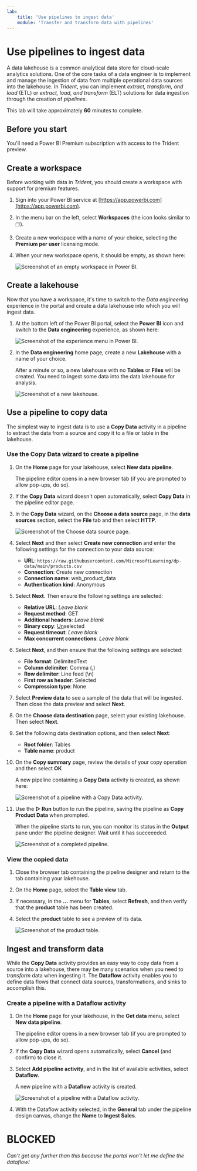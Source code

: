 ```yaml
---
lab:
    title: 'Use pipelines to ingest data'
    module: 'Transfer and transform data with pipelines'
---
```


# Use pipelines to ingest data

A data lakehouse is a common analytical data store for cloud-scale analytics solutions. One of the core tasks of a data engineer is to implement and manage the ingestion of data from multiple operational data sources into the lakehouse. In *Trident*, you can implement *extract, transform, and load* (ETL) or *extract, load, and transform* (ELT) solutions for data ingestion through the creation of *pipelines*.

This lab will take approximately **60** minutes to complete.

## Before you start

You'll need a Power BI Premium subscription with access to the Trident preview.

## Create a workspace

Before working with data in *Trident*, you should create a workspace with support for premium features.

1. Sign into your Power BI service at [https://app.powerbi.com](https://app.powerbi.com).
2. In the menu bar on the left, select **Workspaces** (the icon looks similar to &#128455;).
3. Create a new workspace with a name of your choice, selecting the **Premium per user** licensing mode.
4. When your new workspace opens, it should be empty, as shown here:

    ![Screenshot of an empty workspace in Power BI.](./Images/new-workspace.png)

## Create a lakehouse

Now that you have a workspace, it's time to switch to the *Data engineering* experience in the portal and create a data lakehouse into which you will ingest data.

1. At the bottom left of the Power BI portal, select the **Power BI** icon and switch to the **Data engineering** experience, as shown here:

    ![Screenshot of the experience menu in Power BI.](./Images/data-engineering.png)

2. In the **Data engineering** home page, create a new **Lakehouse** with a name of your choice.

    After a minute or so, a new lakehouse with no **Tables** or **Files** will be created. You need to ingest some data into the data lakehouse for analysis.

    ![Screenshot of a new lakehouse.](./Images/new-lakehouse.png)

## Use a pipeline to copy data

The simplest way to ingest data is to use a **Copy Data** activity in a pipeline to extract the data from a source and copy it to a file or table in the lakehouse.

### Use the Copy Data wizard to create a pipeline

1. On the **Home** page for your lakehouse, select **New data pipeline**.

    The pipeline editor opens in a new browser tab (if you are prompted to allow pop-ups, do so).

2. If the **Copy Data** wizard doesn't open automatically, select **Copy Data** in the pipeline editor page.
3. In the **Copy Data** wizard, on the **Choose a data source** page, in the **data sources** section, select the **File** tab and then select **HTTP**.

    ![Screenshot of the Choose data source page.](./Images/choose-data-source.png)

4. Select **Next** and then select **Create new connection** and enter the following settings for the connection to your data source:
    - **URL**: `https://raw.githubusercontent.com/MicrosoftLearning/dp-data/main/products.csv`
    - **Connection**: Create new connection
    - **Connection name**: web_product_data
    - **Authentication kind**: Anonymous

5. Select **Next**. Then ensure the following settings are selected:
    - **Relative URL**: *Leave blank*
    - **Request method**: GET
    - **Additional headers**: *Leave blank*
    - **Binary copy**: <u>Un</u>selected
    - **Request timeout**: *Leave blank*
    - **Max concurrent connections**: *Leave blank*
6. Select **Next**, and then ensure that the following settings are selected:
    - **File format**: DelimitedText
    - **Column delimiter**: Comma (,)
    - **Row delimiter**: Line feed (\n)
    - **First row as header**: Selected
    - **Compression type**: None
7. Select **Preview data** to see a sample of the data that will be ingested. Then close the data preview and select **Next**.
8. On the **Choose data destination** page, select your existing lakehouse. Then select **Next**.
9. Set the following data destination options, and then select **Next**:
    - **Root folder**: Tables
    - **Table name**: product
10. On the **Copy summary** page, review the details of your copy operation and then select **OK**

    A new pipeline containing a **Copy Data** activity is created, as shown here:

    ![Screenshot of a pipeline with a Copy Data activity.](./Images/copy-data-pipeline.png)

11. Use the **&#9655; Run** button to run the pipeline, saving the pipeline as **Copy Product Data** when prompted.

    When the pipeline starts to run, you can monitor its status in the **Output** pane under the pipeline designer. Wait until it has succeeeded.

    ![Screenshot of a completed pipeline.](./Images/pipeline-completed.png)

### View the copied data

1. Close the browser tab containing the pipeline designer and return to the tab containing your lakehouse.
2. On the **Home** page, select the **Table view** tab.
3. If necessary, in the **...** menu for **Tables**, select **Refresh**, and then verify that the **product** table has been created.
4. Select the **product** table to see a preview of its data.

    ![Screenshot of the product table.](./Images/product-table.png)

## Ingest and transform data

While the **Copy Data** activity provides an easy way to copy data from a source into a lakehouse, there may be many scenarios when you need to *transform* data when ingesting it. The **Dataflow** activity enables you to define data flows that connect data sources, transformations, and sinks to accomplish this.

### Create a pipeline with a Dataflow activity

1. On the **Home** page for your lakehouse, in the **Get data** menu, select **New data pipeline**.

   The pipeline editor opens in a new browser tab (if you are prompted to allow pop-ups, do so).

2. If the **Copy Data** wizard opens automatically, select **Cancel** (and confirm) to close it.
3. Select **Add pipeline activity**, and in the list of available activities, select **Dataflow**.

    A new pipeline with a **Dataflow** activity is created.

    ![Screenshot of a pipeline with a Dataflow activity.](./Images/dataflow-pipeline.png)

4. With the Dataflow activity selected, in the **General** tab under the pipeline design canvas, change the **Name** to **Ingest Sales**.

# BLOCKED

*Can't get any further than this because the portal won't let me define the dataflow!*
